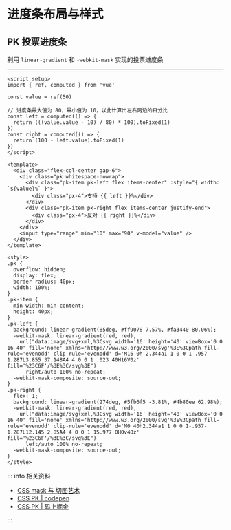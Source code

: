 # 进度条布局与样式

## PK 投票进度条
利用 `linear-gradient` 和 `-webkit-mask` 实现的投票进度条

---

```vue preview
<script setup>
import { ref, computed } from 'vue'

const value = ref(50)

// 进度条最大值为 80，最小值为 10，以此计算出左右两边的百分比
const left = computed(() => {
  return (((value.value - 10) / 80) * 100).toFixed(1)
})
const right = computed(() => {
  return (100 - left.value).toFixed(1)
})
</script>

<template>
  <div class="flex-col-center gap-6">
    <div class="pk whitespace-nowrap">
      <div class="pk-item pk-left flex items-center" :style="{ width: `${value}%` }">
        <div class="px-4">支持 {{ left }}%</div>
      </div>
      <div class="pk-item pk-right flex items-center justify-end">
        <div class="px-4">反对 {{ right }}%</div>
      </div>
    </div>
    <input type="range" min="10" max="90" v-model="value" />
  </div>
</template>

<style>
.pk {
  overflow: hidden;
  display: flex;
  border-radius: 40px;
  width: 100%;
}
.pk-item {
  min-width: min-content;
  height: 40px;
}
.pk-left {
  background: linear-gradient(85deg, #ff9078 7.57%, #fa3440 80.06%);
  -webkit-mask: linear-gradient(red, red),
    url("data:image/svg+xml,%3Csvg width='16' height='40' viewBox='0 0 16 40' fill='none' xmlns='http://www.w3.org/2000/svg'%3E%3Cpath fill-rule='evenodd' clip-rule='evenodd' d='M16 0h-2.344a1 1 0 0 1 .957 1.287L3.855 37.148A4 4 0 0 1 .023 40H16V0z' fill='%23C6F'/%3E%3C/svg%3E")
      right/auto 100% no-repeat;
  -webkit-mask-composite: source-out;
}
.pk-right {
  flex: 1;
  background: linear-gradient(274deg, #5fb6f5 -3.81%, #4b80ee 62.98%);
  -webkit-mask: linear-gradient(red, red),
    url("data:image/svg+xml,%3Csvg width='16' height='40' viewBox='0 0 16 40' fill='none' xmlns='http://www.w3.org/2000/svg'%3E%3Cpath fill-rule='evenodd' clip-rule='evenodd' d='M0 40h2.344a1 1 0 0 1-.957-1.287L12.145 2.85A4 4 0 0 1 15.977 0H0v40z' fill='%23C6F'/%3E%3C/svg%3E")
      left/auto 100% no-repeat;
  -webkit-mask-composite: source-out;
}
</style>
```

::: info 相关资料

- [CSS mask 与 切图艺术](https://mp.weixin.qq.com/s/QrXlbuSKyq8uQId5tT4_9A?poc_token=HDsL_2ijQ_91VBTFCOFLlsWOsNsuXDfo-I_Iot0v)
- [CSS PK | codepen](https://codepen.io/xboxyan/pen/oNJeoYv)
- [CSS PK | 码上掘金](https://code.juejin.cn/pen/7281253921112621097)

:::
